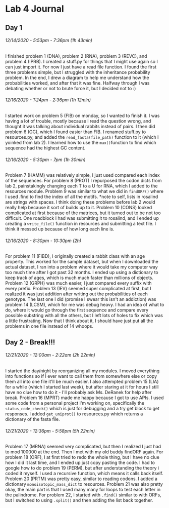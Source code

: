 # Lab 4 Journal

## Day 1

###### 12/14/2020 - 5:53pm - 7:36pm (1h 43min)

I finished problem 1 (DNA), problem 2 (RNA), problem 3 (REVC), and problem 4 (IPRB). I created a stuff.py for things that I might use again so I can just import it. For now I just have a read file function. I found the first three problems simple, but I struggled with the inheritance probability problem. In the end, I drew a diagram to help me understand how the probabilities worked, and after that it was fine. Halfway through I was debating whether or not to brute force it, but I decided not to :)

###### 12/16/2020 - 1:24pm - 2:36pm (1h 12min)

I started work on problem 5 (FIB) on monday, so I wanted to finish it. I was having a lot of trouble, mostly because I read the question wrong, and thought it was talking about individual rabbits instead of pairs. I then did problem 6 (GC), which I found easier than FIB. I renamed stuff.py to resources.py, and added  the `read_fasta(file_path)` function to it (which I yoinked from lab 2). I learned how to use the `max()`function to find which sequence had the highest GC content.

###### 12/16/2020 - 5:30pm - 7pm (1h 30min)

Problem 7 (HAMM) was relatively simple, I just used compared each index of the sequences. For problem 8 (PROT) I repurposed the codon dicts from lab 2, painstakingly changing each T to a U for RNA, which I added to the resources module. Problem 9 was similar to what we did in `findORF()` where I used .find to find the index of all the motifs. *note to self, lists in rosalind are strings with spaces. I think doing these problems before lab 2 would really help because it sort of builds up to it. Problem 10 (CONS) looked complicated at first because of the matrices, but it turned out to be not too difficult. One roadblock I had was submitting it to rosalind, and I ended up creating a `write_file()` function in resources and submitting a text file. I think it messed up because of how long each line is.

###### 12/16/2020 - 8:30pm - 10:30pm (2h)

For problem 11 (FIBD), I originally created a rabbit class with an age property. This worked for the sample dataset, but when I downloaded the actual dataset, I ran into a problem where it would take my computer way too much time after I got past 32 months. I ended up using a dictionary to keep track of ages, which is much much faster than millions of objects. Problem 12 (GRPH) was much easier, I just compared every suffix with every prefix. Problem 13 (IEV) seemed super complicated at first, but I realized it was just addition after writing out the probabilities of each genotype. The last one I did (promise I swear this isn't an addiction) was problem 14 (LCSM), which for me was debug heavy. I had an idea of what to do, where it would go through the first sequence and compare every possible substring with all the others, but I left lots of holes to fix which was a little frustrating. Now that I think about it, I should have just put all the problems in one file instead of 14 whoops.

## Day 2 - Break!!!

###### 12/21/2020 - 12:00am - 2:22am (2h 22min)

I started the day/night by reorganizing all my modules. I moved everything into functions so if I ever want to call them from somewhere else or copy them all into one file it'll be much easier. I also attempted problem 15 (LIA) for a while (which I started last week), but after staring at it for hours I still have no clue how to do it - I'll probably ask Ms. DeRanek for help after break. Problem 16 (MPRT) made me happy because I got to use APIs. I used some code from a personal project I'm working on, specifically the `status_code_check()` which is just for debugging and a try get block to get responses. I added `get_uniprot()` to resources.py which returns a dictionary of the fasta file.

###### 12/21/2020 - 12:36pm - 5:58pm (5h 22min)

Problem 17 (MRNA) seemed very complicated, but then I realized I just had to mod 100000 at the end. Then I met with my old buddy findORF again. For problem 18 (ORF), I at first tried to redo the whole thing, but I have no clue how I did it last time, and I ended up just copy pasting the code. I had to google how to do problem 19 (PERM), but after understanding the theory i coded it myself. I used a recursive function, which means it calls back itself. Problem 20 (PRTM) was pretty easy, similar to reading codons. I added a dictionary `monoisotopic_mass_dict` to resources. Problem 21 was also pretty okay, the main part is that I used many many for loops to test each letter in the palindrome. For problem 22, I started with `.find()` similar to with ORFs, but I switched to using `.split()` and then adding the list back together.
